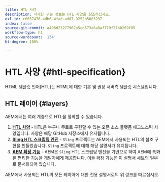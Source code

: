 ```yaml
---
title: HTL 사양
description: 자세한 구문 정보는 HTL 사양을 참조하십시오.
exl-id: c0657476-4db6-4fad-ad87-9252b5003237
index: false
source-git-commit: a496d23277902a5cd573a6a8af770f27b0269f05
workflow-type: ht
source-wordcount: '134'
ht-degree: 100%

---
```



# HTL 사양 {#htl-specification}

HTML 템플릿 언어(HTL)는 HTML에 대한 기본 및 권장 서버측 템플릿 시스템입니다.

## HTL 레이어 {#layers}

AEM에서는 여러 계층으로 HTL을 정의할 수 있습니다.

1. **[HTL 사양](https://github.com/adobe/htl-spec)** - HTL은 누구나 무료로 구현할 수 있는 오픈 소스 플랫폼 애그노스틱 사양입니다. 사양은 해당 GitHub 저장소에서 유지됩니다.
1. **[Sling HTL 스크립팅 엔진](https://sling.apache.org/documentation/bundles/scripting/scripting-htl.html)** - `Sling` 프로젝트는 AEM에서 사용되는 HTL의 참조 구현을 만들었습니다. `Sling` 프로젝트에 대해 해당 설명서가 유지됩니다.
1. **[AEM 확장 기능](aem-extensions.md)** - AEM은 `Sling` HTL 스크립팅 엔진을 기반으로 하여 AEM에 특화된 편리한 기능을 개발자에게 제공합니다. 이들 확장 기능은 이 설명서 세트의 일부로 문서화되어 있습니다.

AEM에서 사용되는 HTL의 모든 레이어에 대한 전용 설명서로의 위 링크를 따르십시오.
